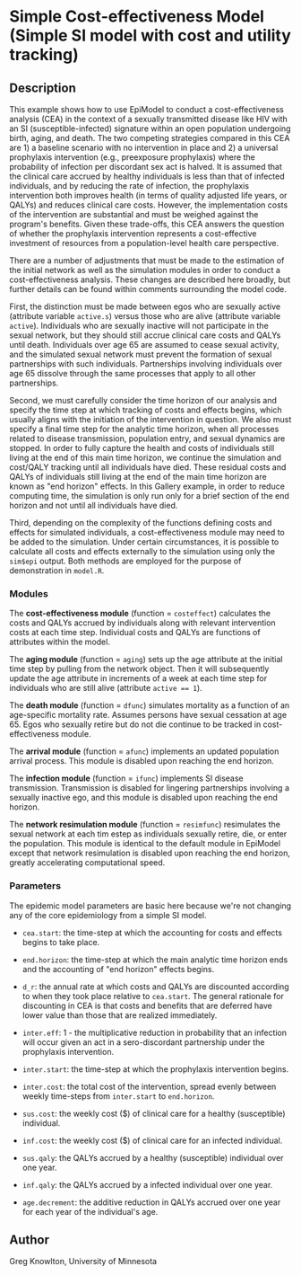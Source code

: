 # Simple Cost-effectiveness Model (Simple SI model with cost and utility tracking)

## Description
This example shows how to use EpiModel to conduct a cost-effectiveness analysis (CEA) in the context of a sexually transmitted disease like HIV with an SI (susceptible-infected) signature within an open population undergoing birth, aging, and death. The two competing strategies compared in this CEA are 1) a baseline scenario with no intervention in place and 2) a universal prophylaxis intervention (e.g., preexposure prophylaxis) where the probability of infection per discordant sex act is halved. It is assumed that the clinical care accrued by healthy individuals is less than that of infected individuals, and by reducing the rate of infection, the prophylaxis intervention both improves health (in terms of quality adjusted life years, or QALYs) and reduces clinical care costs. However, the implementation costs of the intervention are substantial and must be weighed against the program's benefits. Given these trade-offs, this CEA answers the question of whether the prophylaxis intervention represents a cost-effective investment of resources from a population-level health care perspective.

There are a number of adjustments that must be made to the estimation of the initial network as well as the simulation modules in order to conduct a cost-effectiveness analysis. These changes are described here broadly, but further details can be found within comments surrounding the model code.

First, the distinction must be made between egos who are sexually active (attribute variable `active.s`) versus those who are alive (attribute variable `active`). Individuals who are sexually inactive will not participate in the sexual network, but they should still accrue clinical care costs and QALYs until death. Individuals over age 65 are assumed to cease sexual activity, and the simulated sexual network must prevent the formation of sexual partnerships with such individuals. Partnerships involving individuals over age 65 dissolve through the same processes that apply to all other partnerships.

Second, we must carefully consider the time horizon of our analysis and specify the time step at which tracking of costs and effects begins, which usually aligns with the initiation of the intervention in question. We also must specify a final time step for the analytic time horizon, when all processes related to disease transmission, population entry, and sexual dynamics are stopped. In order to fully capture the health and costs of individuals still living at the end of this main time horizon, we continue the simulation and cost/QALY tracking until all individuals have died. These residual costs and QALYs of individuals still living at the end of the main time horizon are known as "end horizon" effects. In this Gallery example, in order to reduce computing time, the simulation is only run only for a brief section of the end horizon and not until all individuals have died.

Third, depending on the complexity of the functions defining costs and effects for simulated individuals, a cost-effectiveness module may need to be added to the simulation. Under certain circumstances, it is possible to calculate all costs and effects externally to the simulation using only the `sim$epi` output. Both methods are employed for the purpose of demonstration in `model.R`.

### Modules
The **cost-effectiveness module** (function = `costeffect`) calculates the costs and QALYs accrued by individuals along with relevant intervention costs at each time step. Individual costs and QALYs are functions of attributes within the model.

The **aging module** (function = `aging`) sets up the age attribute at the initial time step by pulling from the network object. Then it will subsequently update the age attribute in increments of a week at each time step for individuals who are still alive (attribute `active == 1`).

The **death module** (function = `dfunc`)  simulates mortality as a function of an age-specific mortality rate. Assumes persons have sexual cessation at age 65. Egos who sexually retire but do not die continue to be tracked in cost-effectiveness module.

The **arrival module** (function = `afunc`) implements an updated population arrival process. This module is disabled upon reaching the end horizon.

The **infection module** (function = `ifunc`) implements SI disease transmission. Transmission is disabled for lingering partnerships involving a sexually inactive ego, and this module is disabled upon reaching the end horizon.

The **network resimulation module** (function = `resimfunc`) resimulates the sexual network at each tim estep as individuals sexually retire, die, or enter the population. This module is identical to the default module in EpiModel except that network resimulation is disabled upon reaching the end horizon, greatly accelerating computational speed.

### Parameters
The epidemic model parameters are basic here because we're not changing any of the core epidemiology from a simple SI model.

* `cea.start`: the time-step at which the accounting for costs and effects begins to take place.

* `end.horizon`: the time-step at which the main analytic time horizon ends and the accounting of "end horizon" effects begins.

* `d_r`: the annual rate at which costs and QALYs are discounted according to when they took place relative to `cea.start`. The general rationale for discounting in CEA is that costs and benefits that are deferred have lower value than those that are realized immediately. 

* `inter.eff`: 1 - the multiplicative reduction in probability that an infection will occur given an act in a sero-discordant partnership under the prophylaxis intervention. 

* `inter.start`: the time-step at which the prophylaxis intervention begins.

* `inter.cost`: the total cost of the intervention, spread evenly between weekly time-steps from `inter.start` to `end.horizon`.

* `sus.cost`: the weekly cost ($) of clinical care for a healthy (susceptible) individual.

* `inf.cost`: the weekly cost ($) of clinical care for an infected individual.

* `sus.qaly`: the QALYs accrued by a healthy (susceptible) individual over one year.

* `inf.qaly`: the QALYs accrued by a infected individual over one year.

* `age.decrement`: the additive reduction in QALYs accrued over one year for each year of the individual's age.

## Author
Greg Knowlton, University of Minnesota
